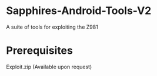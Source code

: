 # Sapphires-Android-Tools-V2
A suite of tools for exploiting the Z981

# Prerequisites
Exploit.zip (Available upon request)
